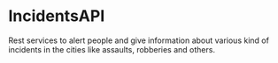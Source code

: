 # IncidentsAPI
Rest services to alert people and give information about various kind of incidents in the cities like assaults, robberies and others.
